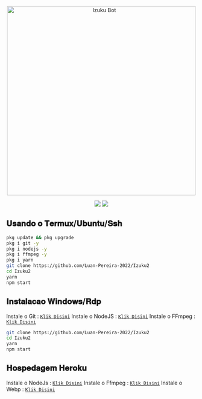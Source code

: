 <p align="center">
<img src="https://telegra.ph/file/6204f8a9abaa4917d2701.jpg" alt="Izuku Bot" width="500"/>

</p>
<p align="center">   
<a href="https://instagram.com/luanpereira_66" target="_blank"><img src="https://img.shields.io/badge/-Instagram-%23E4405F?style=for-the-badge&logo=instagram&logoColor=white" target="_blank"></a>
<a href="teste" target="_blank"><img src="https://img.shields.io/badge/LuanPereira-25D366?style=for-the-badge&logo=whatsapp&logoColor=white" target"_blank"></a>
</p> 

## 𝐔𝐬𝐚𝐧𝐝𝐨 𝐨 𝐓𝐞𝐫𝐦𝐮𝐱/𝐔𝐛𝐮𝐧𝐭𝐮/𝐒𝐬𝐡
```bash
pkg update && pkg upgrade
pkg i git -y
pkg i nodejs -y
pkg i ffmpeg -y
pkg i yarn
git clone https://github.com/Luan-Pereira-2022/Izuku2
cd Izuku2
yarn
npm start
```

## 𝐈𝐧𝐬𝐭𝐚𝐥𝐚𝐜𝐚𝐨 𝐖𝐢𝐧𝐝𝐨𝐰𝐬/𝐑𝐝𝐩

Instale o Git      : [`Klik Disini`](https://git-scm.com/downloads)
Instale o NodeJS : [`Klik Disini`](https://nodejs.org/en/download)
Instale o FFmpeg : [`Klik Disini`](https://ffmpeg.org/download.html)

```bash
git clone https://github.com/Luan-Pereira-2022/Izuku2
cd Izuku2
yarn
npm start
```

## 𝐇𝐨𝐬𝐩𝐞𝐝𝐚𝐠𝐞𝐦 𝐇𝐞𝐫𝐨𝐤𝐮 <BuildPack>

Instale o NodeJs : [`Klik Disini`](heroku/nodejs)
Instale o Ffmpeg : [`Klik Disini`](https://github.com/jonathanong/heroku-buildpack-ffmpeg-latest.git)
Instale o Webp   : [`Klik Disini`](https://github.com/clhuang/heroku-buildpack-webp-binaries.git)

